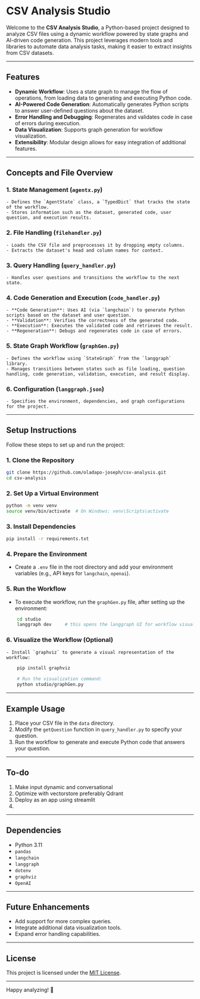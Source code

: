 # CSV Analysis Studio

Welcome to the **CSV Analysis Studio**, a Python-based project designed to analyze CSV files using a dynamic workflow powered by state graphs and AI-driven code generation. This project leverages modern tools and libraries to automate data analysis tasks, making it easier to extract insights from CSV datasets.

---

## Features

- **Dynamic Workflow**: Uses a state graph to manage the flow of operations, from loading data to generating and executing Python code.
- **AI-Powered Code Generation**: Automatically generates Python scripts to answer user-defined questions about the dataset.
- **Error Handling and Debugging**: Regenerates and validates code in case of errors during execution.
- **Data Visualization**: Supports graph generation for workflow visualization.
- **Extensibility**: Modular design allows for easy integration of additional features.

---

## Concepts and File Overview

### 1. **State Management (`agentx.py`)**
    - Defines the `AgentState` class, a `TypedDict` that tracks the state of the workflow.
    - Stores information such as the dataset, generated code, user question, and execution results.

### 2. **File Handling (`filehandler.py`)**
    - Loads the CSV file and preprocesses it by dropping empty columns.
    - Extracts the dataset's head and column names for context.

### 3. **Query Handling (`query_handler.py`)**
    - Handles user questions and transitions the workflow to the next state.

### 4. **Code Generation and Execution (`code_handler.py`)**
    - **Code Generation**: Uses AI (via `langchain`) to generate Python scripts based on the dataset and user question.
    - **Validation**: Verifies the correctness of the generated code.
    - **Execution**: Executes the validated code and retrieves the result.
    - **Regeneration**: Debugs and regenerates code in case of errors.

### 5. **State Graph Workflow (`graphGen.py`)**
    - Defines the workflow using `StateGraph` from the `langgraph` library.
    - Manages transitions between states such as file loading, question handling, code generation, validation, execution, and result display.

### 6. **Configuration (`langgraph.json`)**
    - Specifies the environment, dependencies, and graph configurations for the project.

---

## Setup Instructions

Follow these steps to set up and run the project:

### 1. **Clone the Repository**
```bash
git clone https://github.com/oladapo-joseph/csv-analysis.git
cd csv-analysis
```

### 2. **Set Up a Virtual Environment**
```bash
python -m venv venv
source venv/bin/activate  # On Windows: venv\Scripts\activate
```

### 3. **Install Dependencies**
```bash
pip install -r requirements.txt
```

### 4. **Prepare the Environment**
 - Create a `.env` file in the root directory and add your environment variables (e.g., API keys for `langchain`, `openai`).

### 5. **Run the Workflow**
* To execute the workflow, run the `graphGen.py` file, after setting up the environment:
```bash
    cd studio
    langgraph dev     # this opens the langgraph UI for workflow visualization and simulation
```

### 6. **Visualize the Workflow (Optional)**
    - Install `graphviz` to generate a visual representation of the workflow:
    
```bash
    pip install graphviz 
    
    # Run the visualization command:
    python studio/graphGen.py

```

---

## Example Usage

1. Place your CSV file in the `data` directory.
2. Modify the `getQuestion` function in `query_handler.py` to specify your question.
3. Run the workflow to generate and execute Python code that answers your question.

---
## To-do
1. Make input dynamic and conversational
2. Optimize with vectorstore preferably Qdrant
3. Deploy as an app using streamlit
4. 


---
## Dependencies

- Python 3.11
- `pandas`
- `langchain`
- `langgraph`
- `dotenv`
- `graphviz`
- `OpenAI`

---

## Future Enhancements

- Add support for more complex queries.
- Integrate additional data visualization tools.
- Expand error handling capabilities.

---

## License

This project is licensed under the [MIT License](LICENSE).

---

Happy analyzing! 🚀  